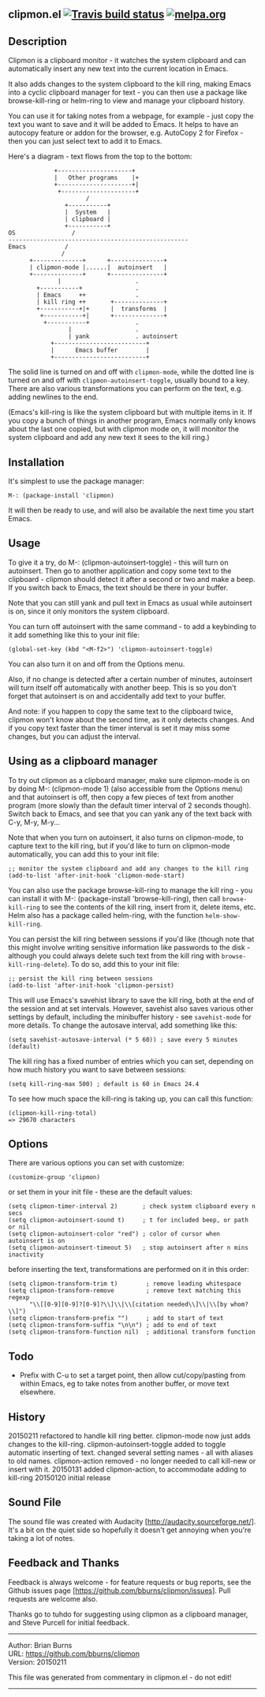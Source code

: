 
clipmon.el [![Travis build status](https://secure.travis-ci.org/bburns/clipmon.png?branch=master)](http://travis-ci.org/bburns/clipmon) [![melpa.org](http://melpa.org/packages/clipmon-badge.svg)](http://melpa.org/#/clipmon)
----------------------------------------------------------------------------


Description
----------------------------------------------------------------------------

Clipmon is a clipboard monitor - it watches the system clipboard and can
automatically insert any new text into the current location in Emacs.

It also adds changes to the system clipboard to the kill ring, making Emacs
into a cyclic clipboard manager for text - you can then use a package like
browse-kill-ring or helm-ring to view and manage your clipboard history.

You can use it for taking notes from a webpage, for example - just copy the
text you want to save and it will be added to Emacs. It helps to have an
autocopy feature or addon for the browser, e.g. AutoCopy 2 for Firefox - then
you can just select text to add it to Emacs.

Here's a diagram - text flows from the top to the bottom:

                 +---------------------+
                 |   Other programs    |+
                 +---------------------+|
                  +---------------------+
                          /
                    +-----------+
                    |  System   |
                    | clipboard |
                    +-----------+
    OS                /
    ---------------------------------------------------
    Emacs           /
                   /
          +--------------+      +---------------+
          | clipmon-mode |......|  autoinsert   |
          +--------------+      +---------------+
                  |                     .
            +-----------+               .
            | Emacs     ++              .
            | kill ring ++       +--------------+
            +-----------+|+      |  transforms  |
             +-----------+|      +--------------+
              +-----------+             .
                     |                  .
                     | yank             . autoinsert
                +--------------------------+
                |      Emacs buffer        |
                +--------------------------+


The solid line is turned on and off with `clipmon-mode`, while the dotted
line is turned on and off with `clipmon-autoinsert-toggle`, usually bound to a key.
There are also various transformations you can perform on the text, e.g.
adding newlines to the end.

(Emacs's kill-ring is like the system clipboard but with multiple items in
it. If you copy a bunch of things in another program, Emacs normally only
knows about the last one copied, but with clipmon mode on, it will monitor
the system clipboard and add any new text it sees to the kill ring.)


Installation
----------------------------------------------------------------------------

It's simplest to use the package manager:

    M-: (package-install 'clipmon)

It will then be ready to use, and will also be available the next time you
start Emacs.


Usage
----------------------------------------------------------------------------

To give it a try, do M-: (clipmon-autoinsert-toggle) - this will turn on
autoinsert. Then go to another application and copy some text to the
clipboard - clipmon should detect it after a second or two and make a beep.
If you switch back to Emacs, the text should be there in your buffer.

Note that you can still yank and pull text in Emacs as usual while autoinsert
is on, since it only monitors the system clipboard.

You can turn off autoinsert with the same command - to add a keybinding to it
add something like this to your init file:

    (global-set-key (kbd "<M-f2>") 'clipmon-autoinsert-toggle)

You can also turn it on and off from the Options menu.

Also, if no change is detected after a certain number of minutes, autoinsert will
turn itself off automatically with another beep. This is so you don't forget
that autoinsert is on and accidentally add text to your buffer. 

And note: if you happen to copy the same text to the clipboard twice, clipmon
won't know about the second time, as it only detects changes. And if you copy
text faster than the timer interval is set it may miss some changes, but you
can adjust the interval.


Using as a clipboard manager
----------------------------------------------------------------------------

To try out clipmon as a clipboard manager, make sure clipmon-mode is on by
doing M-: (clipmon-mode 1) (also accessible from the Options menu) and that
autoinsert is off, then copy a few pieces of text from another program (more
slowly than the default timer interval of 2 seconds though). Switch back to
Emacs, and see that you can yank any of the text back with C-y, M-y, M-y...

Note that when you turn on autoinsert, it also turns on clipmon-mode, to
capture text to the kill ring, but if you'd like to turn on clipmon-mode
automatically, you can add this to your init file:

    ;; monitor the system clipboard and add any changes to the kill ring
    (add-to-list 'after-init-hook 'clipmon-mode-start)

You can also use the package browse-kill-ring to manage the kill ring - you
can install it with M-: (package-install 'browse-kill-ring), then call
`browse-kill-ring` to see the contents of the kill ring, insert from it,
delete items, etc. Helm also has a package called helm-ring, with the
function `helm-show-kill-ring`.

You can persist the kill ring between sessions if you'd like (though note
that this might involve writing sensitive information like passwords to the
disk - although you could always delete such text from the kill ring with
`browse-kill-ring-delete`). To do so, add this to your init file:

    ;; persist the kill ring between sessions
    (add-to-list 'after-init-hook 'clipmon-persist)

This will use Emacs's savehist library to save the kill ring, both at the end
of the session and at set intervals. However, savehist also saves various
other settings by default, including the minibuffer history - see
`savehist-mode` for more details. To change the autosave interval, add
something like this:

    (setq savehist-autosave-interval (* 5 60)) ; save every 5 minutes (default)

The kill ring has a fixed number of entries which you can set, depending on
how much history you want to save between sessions:

    (setq kill-ring-max 500) ; default is 60 in Emacs 24.4

To see how much space the kill-ring is taking up, you can call this function:

    (clipmon-kill-ring-total)
    => 29670 characters


Options
----------------------------------------------------------------------------

There are various options you can set with customize:

    (customize-group 'clipmon)

or set them in your init file - these are the default values:

    (setq clipmon-timer-interval 2)       ; check system clipboard every n secs
    (setq clipmon-autoinsert-sound t)     ; t for included beep, or path or nil
    (setq clipmon-autoinsert-color "red") ; color of cursor when autoinsert is on
    (setq clipmon-autoinsert-timeout 5)   ; stop autoinsert after n mins inactivity

before inserting the text, transformations are performed on it in this order:

    (setq clipmon-transform-trim t)        ; remove leading whitespace
    (setq clipmon-transform-remove         ; remove text matching this regexp
          "\\[[0-9][0-9]?[0-9]?\\]\\|\\[citation needed\\]\\|\\[by whom?\\]")
    (setq clipmon-transform-prefix "")     ; add to start of text
    (setq clipmon-transform-suffix "\n\n") ; add to end of text
    (setq clipmon-transform-function nil)  ; additional transform function


Todo
----------------------------------------------------------------------------

- Prefix with C-u to set a target point, then allow cut/copy/pasting from
  within Emacs, eg to take notes from another buffer, or move text elsewhere.

History
----------------------------------------------------------------------------

20150211 refactored to handle kill ring better.
  clipmon-mode now just adds changes to the kill-ring.
  clipmon-autoinsert-toggle added to toggle automatic inserting of text.
  changed several setting names - all with aliases to old names.
  clipmon-action removed - no longer needed to call kill-new or insert with it.
20150131 added clipmon-action, to accommodate adding to kill-ring
20150120 initial release


Sound File
----------------------------------------------------------------------------

The sound file was created with Audacity [http://audacity.sourceforge.net/].
It's a bit on the quiet side so hopefully it doesn't get annoying when you're
taking a lot of notes.


Feedback and Thanks
----------------------------------------------------------------------------

Feedback is always welcome - for feature requests or bug reports, see the
Github issues page [https://github.com/bburns/clipmon/issues]. Pull requests
are welcome also.

Thanks go to tuhdo for suggesting using clipmon as a clipboard manager, and
Steve Purcell for initial feedback.


----

Author: Brian Burns  
URL: https://github.com/bburns/clipmon  
Version: 20150211  

This file was generated from commentary in clipmon.el - do not edit!

----

